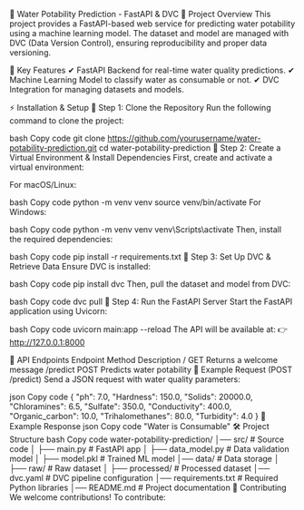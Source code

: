 🌊 Water Potability Prediction - FastAPI & DVC
📝 Project Overview
This project provides a FastAPI-based web service for predicting water potability using a machine learning model. The dataset and model are managed with DVC (Data Version Control), ensuring reproducibility and proper data versioning.

🚀 Key Features
✔ FastAPI Backend for real-time water quality predictions.
✔ Machine Learning Model to classify water as consumable or not.
✔ DVC Integration for managing datasets and models.

⚡ Installation & Setup
🔹 Step 1: Clone the Repository
Run the following command to clone the project:

bash
Copy code
git clone https://github.com/yourusername/water-potability-prediction.git
cd water-potability-prediction
🔹 Step 2: Create a Virtual Environment & Install Dependencies
First, create and activate a virtual environment:

For macOS/Linux:

bash
Copy code
python -m venv venv
source venv/bin/activate
For Windows:

bash
Copy code
python -m venv venv
venv\Scripts\activate
Then, install the required dependencies:

bash
Copy code
pip install -r requirements.txt
🔹 Step 3: Set Up DVC & Retrieve Data
Ensure DVC is installed:

bash
Copy code
pip install dvc
Then, pull the dataset and model from DVC:

bash
Copy code
dvc pull
🔹 Step 4: Run the FastAPI Server
Start the FastAPI application using Uvicorn:

bash
Copy code
uvicorn main:app --reload
The API will be available at:
👉 http://127.0.0.1:8000

📡 API Endpoints
Endpoint	Method	Description
/	GET	Returns a welcome message
/predict	POST	Predicts water potability
🔹 Example Request (POST /predict)
Send a JSON request with water quality parameters:

json
Copy code
{
  "ph": 7.0,
  "Hardness": 150.0,
  "Solids": 20000.0,
  "Chloramines": 6.5,
  "Sulfate": 350.0,
  "Conductivity": 400.0,
  "Organic_carbon": 10.0,
  "Trihalomethanes": 80.0,
  "Turbidity": 4.0
}
🔹 Example Response
json
Copy code
"Water is Consumable"
🛠 Project Structure
bash
Copy code
water-potability-prediction/
│── src/                     # Source code
│   ├── main.py              # FastAPI app
│   ├── data_model.py        # Data validation model
│   ├── model.pkl            # Trained ML model
│── data/                    # Data storage
│   ├── raw/                 # Raw dataset
│   ├── processed/           # Processed dataset
│── dvc.yaml                 # DVC pipeline configuration
│── requirements.txt         # Required Python libraries
│── README.md                # Project documentation
🤝 Contributing
We welcome contributions! To contribute:

